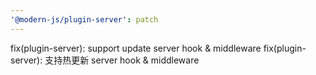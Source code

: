 ```yaml
---
'@modern-js/plugin-server': patch
---
```


fix(plugin-server): support update server hook & middleware
fix(plugin-server): 支持热更新 server hook & middleware
